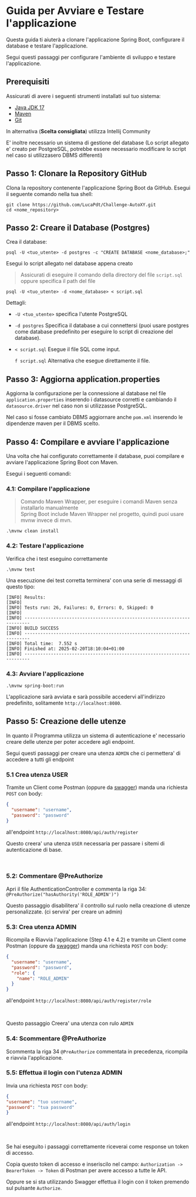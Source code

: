 # Guida per Avviare e Testare l'applicazione

Questa guida ti aiuterà a clonare l'applicazione Spring Boot, configurare il database e testare l'applicazione. 

Segui questi passaggi per configurare l'ambiente di sviluppo e testare l'applicazione.

## Prerequisiti

Assicurati di avere i seguenti strumenti installati sul tuo sistema:

- [Java JDK 17](https://adoptopenjdk.net/)
- [Maven](https://maven.apache.org/download.cgi)
- [Git](https://git-scm.com/)

In alternativa (__Scelta consigliata__) utilizza Intellij Community

E' inoltre necessario un sistema di gestione del database (Lo script allegato e' creato per PostgreSQL, potrebbe essere necessario modificare lo script nel caso si utilizzasero DBMS differenti)

## Passo 1: Clonare la Repository GitHub

Clona la repository contenente l'applicazione Spring Boot da GitHub. Esegui il seguente comando nella tua shell:

```
git clone https://github.com/LucaPdt/Challenge-AutoXY.git
cd <nome_repository>
```

## Passo 2: Creare il Database (Postgres)

Crea il database:

```
psql -U <tuo_utente> -d postgres -c "CREATE DATABASE <nome_database>;"
```

Esegui lo script allegato nel database appena creato

> Assicurati di eseguire il comando della directory del file `script.sql` oppure specifica il path del file

```
psql -U <tuo_utente> -d <nome_database> < script.sql
```

Dettagli:

- `-U <tuo_utente>` specifica l'utente PostgreSQL
- `-d postgres` Specifica il database a cui connettersi (puoi usare postgres come database predefinito per eseguire lo script di creazione del database).
- `< script.sql` Esegue il file SQL come input.
    
  `f script.sql` Alternativa che esegue direttamente il file.

## Passo 3: Aggiorna application.properties

Aggiorna la configurazione per la connessione al database nel file `application.properties` inserendo i datasource corretti e cambiando il `datasource.driver` nel caso non si utilizzasse PostgreSQL.

Nel caso si fosse cambiato DBMS aggiornare anche `pom.xml` inserendo le dipendenze maven per il DBMS scelto.

## Passo 4: Compilare e avviare l'applicazione

Una volta che hai configurato correttamente il database, puoi compilare e avviare l'applicazione Spring Boot con Maven.

Esegui i seguenti comandi:

### 4.1: Compilare l'applicazione

> Comando Mawen Wrapper, per eseguire i comandi Maven senza installarlo manualmente </br> Spring Boot include Maven Wrapper nel progetto, quindi puoi usare mvnw invece di mvn.


```
.\mvnw clean install
```

### 4.2: Testare l'applicazione

Verifica che i test eseguino correttamente

```
.\mvnw test
```

Una esecuzione dei test corretta terminera' con una serie di messaggi di questo tipo:

```
[INFO] Results:
[INFO]
[INFO] Tests run: 26, Failures: 0, Errors: 0, Skipped: 0
[INFO]
[INFO] ------------------------------------------------------------------------
[INFO] BUILD SUCCESS
[INFO] ------------------------------------------------------------------------
[INFO] Total time:  7.552 s
[INFO] Finished at: 2025-02-20T18:10:04+01:00
[INFO] ------------------------------------------------------------------------
```

### 4.3: Avviare l'applicazione

```
.\mvnw spring-boot:run
```
L'applicazione sarà avviata e sarà possibile accedervi all'indirizzo predefinito, solitamente `http://localhost:8080`.

## Passo 5: Creazione delle utenze

In quanto il Programma utilizza un sistema di autenticazione e' necessario creare delle utenze per poter accedere agli endpoint.

Segui questi passaggi per creare una utenza `ADMIN` che ci permettera' di accedere a tutti gli endpoint

### 5.1 Crea utenza USER

Tramite un Client come Postman (oppure da [swagger](http://localhost:8080/swagger-ui/index.html)) manda una richiesta `POST` con body:

```json
{
  "username": "username",
  "password": "password"
}
```

all'endpoint `http://localhost:8080/api/auth/register`

Questo creera' una utenza `USER` necessaria per passare i sitemi di autenticazione di base. 

<br>

### 5.2: Commentare @PreAuthorize

Apri il file AuthenticationController e commenta la riga 34: `@PreAuthorize("hasAuthority('ROLE_ADMIN')")`

Questo passaggio disabilitera' il controllo sul ruolo nella creazione di utenze personalizzate. (ci servira' per creare un admin)

### 5.3: Crea utenza ADMIN

Ricompila e Riavvia l'applicazione (Step 4.1 e 4.2) e tramite un Client come Postman (oppure da [swagger](http://localhost:8080/swagger-ui/index.html)) manda una richiesta `POST` con body:

```json
{
  "username": "username",
  "password": "password",
  "role": {
    "name": "ROLE_ADMIN"
  }
}
```

all'endpoint `http://localhost:8080/api/auth/register/role`

<br>

Questo passaggio Creera' una utenza con rulo `ADMIN`

### 5.4: Scommentare @PreAuthorize

Scommenta la riga 34 `@PreAuthorize` commentata in precedenza, ricompila e riavvia l'applicazione.

### 5.5: Effettua il login con l'utenza ADMIN

Invia una richiesta `POST` con body:
```json
{
"username": "tuo username",
"password": "tua password"
}
```

all'endpoint `http://localhost:8080/api/auth/login`

<br>

Se hai eseguito i passaggi correttamente riceverai come response un token di accesso.

Copia questo token di accesso e inseriscilo nel campo: `Authorization -> BearerToken -> Token` di Postman per avere accesso a tutte le API.

Oppure se si sta utilizzando Swagger effettua il login con il token premendo sul pulsante `Authorize`.
